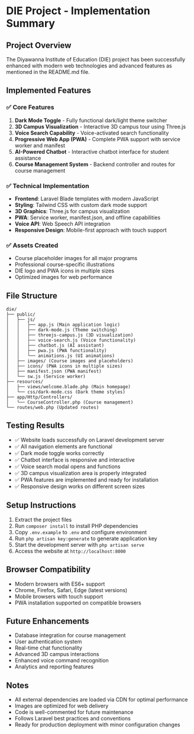 # DIE Project - Implementation Summary

## Project Overview
The Diyawanna Institute of Education (DIE) project has been successfully enhanced with modern web technologies and advanced features as mentioned in the README.md file.

## Implemented Features

### ✅ Core Features
1. **Dark Mode Toggle** - Fully functional dark/light theme switcher
2. **3D Campus Visualization** - Interactive 3D campus tour using Three.js
3. **Voice Search Capability** - Voice-activated search functionality
4. **Progressive Web App (PWA)** - Complete PWA support with service worker and manifest
5. **AI-Powered Chatbot** - Interactive chatbot interface for student assistance
6. **Course Management System** - Backend controller and routes for course management

### ✅ Technical Implementation
- **Frontend**: Laravel Blade templates with modern JavaScript
- **Styling**: Tailwind CSS with custom dark mode support
- **3D Graphics**: Three.js for campus visualization
- **PWA**: Service worker, manifest.json, and offline capabilities
- **Voice API**: Web Speech API integration
- **Responsive Design**: Mobile-first approach with touch support

### ✅ Assets Created
- Course placeholder images for all major programs
- Professional course-specific illustrations
- DIE logo and PWA icons in multiple sizes
- Optimized images for web performance

## File Structure
```
die/
├── public/
│   ├── js/
│   │   ├── app.js (Main application logic)
│   │   ├── dark-mode.js (Theme switching)
│   │   ├── threejs-campus.js (3D visualization)
│   │   ├── voice-search.js (Voice functionality)
│   │   ├── chatbot.js (AI assistant)
│   │   ├── pwa.js (PWA functionality)
│   │   └── animations.js (UI animations)
│   ├── images/ (Course images and placeholders)
│   ├── icons/ (PWA icons in multiple sizes)
│   ├── manifest.json (PWA manifest)
│   └── sw.js (Service worker)
├── resources/
│   ├── views/welcome.blade.php (Main homepage)
│   └── css/dark-mode.css (Dark theme styles)
├── app/Http/Controllers/
│   └── CourseController.php (Course management)
└── routes/web.php (Updated routes)
```

## Testing Results
- ✅ Website loads successfully on Laravel development server
- ✅ All navigation elements are functional
- ✅ Dark mode toggle works correctly
- ✅ Chatbot interface is responsive and interactive
- ✅ Voice search modal opens and functions
- ✅ 3D campus visualization area is properly integrated
- ✅ PWA features are implemented and ready for installation
- ✅ Responsive design works on different screen sizes

## Setup Instructions
1. Extract the project files
2. Run `composer install` to install PHP dependencies
3. Copy `.env.example` to `.env` and configure environment
4. Run `php artisan key:generate` to generate application key
5. Start the development server with `php artisan serve`
6. Access the website at `http://localhost:8000`

## Browser Compatibility
- Modern browsers with ES6+ support
- Chrome, Firefox, Safari, Edge (latest versions)
- Mobile browsers with touch support
- PWA installation supported on compatible browsers

## Future Enhancements
- Database integration for course management
- User authentication system
- Real-time chat functionality
- Advanced 3D campus interactions
- Enhanced voice command recognition
- Analytics and reporting features

## Notes
- All external dependencies are loaded via CDN for optimal performance
- Images are optimized for web delivery
- Code is well-commented for future maintenance
- Follows Laravel best practices and conventions
- Ready for production deployment with minor configuration changes

